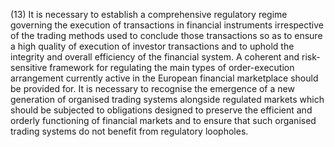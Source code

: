 (13) It is necessary to establish a comprehensive regulatory regime governing the execution of transactions in financial instruments irrespective of the trading methods used to conclude those transactions so as to ensure a high quality of execution of investor transactions and to uphold the integrity and overall efficiency of the financial system. A coherent and risk-sensitive framework for regulating the main types of order-execution arrangement currently active in the European financial marketplace should be provided for. It is necessary to recognise the emergence of a new generation of organised trading systems alongside regulated markets which should be subjected to obligations designed to preserve the efficient and orderly functioning of financial markets and to ensure that such organised trading systems do not benefit from regulatory loopholes.